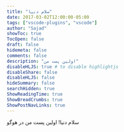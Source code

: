 ```yaml
---
title: "سلام دنیا"
date: 2017-03-02T12:00:00-05:00
tags: ["vscode-plugins", "vscode"]
author: "Sajad"
showToc: true
TocOpen: false
draft: false
hidemeta: false
comments: false
description: "اولین پست من"
disableHLJS: true # to disable highlightjs
disableShare: false
disableHLJS: false
hideSummary: false
searchHidden: true
ShowReadingTime: true
ShowBreadCrumbs: true
ShowPostNavLinks: true
---
```


سلام دنیا!
اولین پست من در هوگو